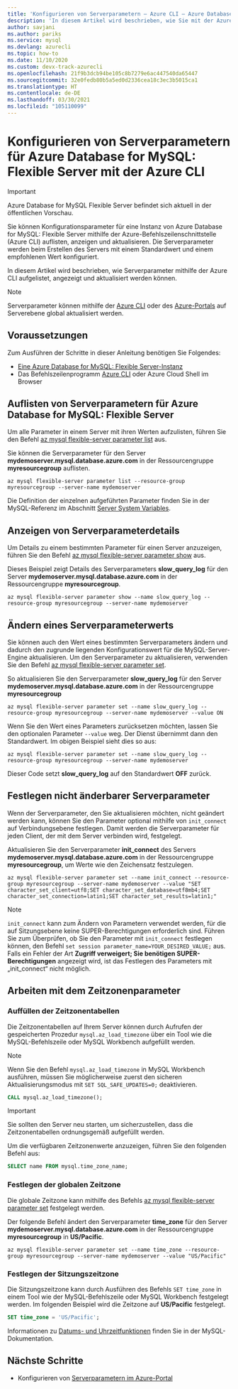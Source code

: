```yaml
---
title: 'Konfigurieren von Serverparametern – Azure CLI – Azure Database for MySQL: Flexible Server'
description: 'In diesem Artikel wird beschrieben, wie Sie mit der Azure CLI die Dienstparameter in Azure Database for MySQL: Flexible Server konfigurieren.'
author: savjani
ms.author: pariks
ms.service: mysql
ms.devlang: azurecli
ms.topic: how-to
ms.date: 11/10/2020
ms.custom: devx-track-azurecli
ms.openlocfilehash: 21f9b3dcb94be105c8b7279e6ac447540da65447
ms.sourcegitcommit: 32e0fedb80b5a5ed0d2336cea18c3ec3b5015ca1
ms.translationtype: HT
ms.contentlocale: de-DE
ms.lasthandoff: 03/30/2021
ms.locfileid: "105110099"
---
```

# <a name="configure-server-parameters-in-azure-database-for-mysql-flexible-server-using-the-azure-cli"></a>Konfigurieren von Serverparametern für Azure Database for MySQL: Flexible Server mit der Azure CLI

> [!IMPORTANT] 
> Azure Database for MySQL Flexible Server befindet sich aktuell in der öffentlichen Vorschau.

Sie können Konfigurationsparameter für eine Instanz von Azure Database for MySQL: Flexible Server mithilfe der Azure-Befehlszeilenschnittstelle (Azure CLI) auflisten, anzeigen und aktualisieren. Die Serverparameter werden beim Erstellen des Servers mit einem Standardwert und einem empfohlenen Wert konfiguriert.  

In diesem Artikel wird beschrieben, wie Serverparameter mithilfe der Azure CLI aufgelistet, angezeigt und aktualisiert werden können.

>[!Note]
> Serverparameter können mithilfe der [Azure CLI](./how-to-configure-server-parameters-cli.md) oder des [Azure-Portals](./how-to-configure-server-parameters-portal.md) auf Serverebene global aktualisiert werden.

## <a name="prerequisites"></a>Voraussetzungen
Zum Ausführen der Schritte in dieser Anleitung benötigen Sie Folgendes:
- [Eine Azure Database for MySQL: Flexible Server-Instanz](quickstart-create-server-cli.md)
- Das Befehlszeilenprogramm [Azure CLI](/cli/azure/install-azure-cli) oder Azure Cloud Shell im Browser

## <a name="list-server-parameters-for-azure-database-for-mysql-flexible-server"></a>Auflisten von Serverparametern für Azure Database for MySQL: Flexible Server
Um alle Parameter in einem Server mit ihren Werten aufzulisten, führen Sie den Befehl [az mysql flexible-server parameter list](/cli/azure/mysql/flexible-server/parameter) aus.

Sie können die Serverparameter für den Server **mydemoserver.mysql.database.azure.com** in der Ressourcengruppe **myresourcegroup** auflisten.
```azurecli-interactive
az mysql flexible-server parameter list --resource-group myresourcegroup --server-name mydemoserver
```
Die Definition der einzelnen aufgeführten Parameter finden Sie in der MySQL-Referenz im Abschnitt [Server System Variables](https://dev.mysql.com/doc/refman/5.7/en/server-system-variables.html).

## <a name="show-server-parameter-details"></a>Anzeigen von Serverparameterdetails
Um Details zu einem bestimmten Parameter für einen Server anzuzeigen, führen Sie den Befehl [az mysql flexible-server parameter show](/cli/azure/mysql/flexible-server/parameter) aus.

Dieses Beispiel zeigt Details des Serverparameters **slow\_query\_log** für den Server **mydemoserver.mysql.database.azure.com** in der Ressourcengruppe **myresourcegroup**.
```azurecli-interactive
az mysql flexible-server parameter show --name slow_query_log --resource-group myresourcegroup --server-name mydemoserver
```
## <a name="modify-a-server-parameter-value"></a>Ändern eines Serverparameterwerts
Sie können auch den Wert eines bestimmten Serverparameters ändern und dadurch den zugrunde liegenden Konfigurationswert für die MySQL-Server-Engine aktualisieren. Um den Serverparameter zu aktualisieren, verwenden Sie den Befehl [az mysql flexible-server parameter set](/cli/azure/mysql/flexible-server/parameter). 

So aktualisieren Sie den Serverparameter **slow\_query\_log** für den Server **mydemoserver.mysql.database.azure.com** in der Ressourcengruppe **myresourcegroup**
```azurecli-interactive
az mysql flexible-server parameter set --name slow_query_log --resource-group myresourcegroup --server-name mydemoserver --value ON
```
Wenn Sie den Wert eines Parameters zurücksetzen möchten, lassen Sie den optionalen Parameter `--value` weg. Der Dienst übernimmt dann den Standardwert. Im obigen Beispiel sieht dies so aus:
```azurecli-interactive
az mysql flexible-server parameter set --name slow_query_log --resource-group myresourcegroup --server-name mydemoserver
```
Dieser Code setzt **slow\_query\_log** auf den Standardwert **OFF** zurück. 

## <a name="setting-non-modifiable-server-parameters"></a>Festlegen nicht änderbarer Serverparameter

Wenn der Serverparameter, den Sie aktualisieren möchten, nicht geändert werden kann, können Sie den Parameter optional mithilfe von `init_connect` auf Verbindungsebene festlegen. Damit werden die Serverparameter für jeden Client, der mit dem Server verbinden wird, festgelegt. 

Aktualisieren Sie den Serverparameter **init\_connect** des Servers **mydemoserver.mysql.database.azure.com** in der Ressourcengruppe **myresourcegroup**, um Werte wie den Zeichensatz festzulegen.
```azurecli-interactive
az mysql flexible-server parameter set --name init_connect --resource-group myresourcegroup --server-name mydemoserver --value "SET character_set_client=utf8;SET character_set_database=utf8mb4;SET character_set_connection=latin1;SET character_set_results=latin1;"
```
>[!Note]
> `init_connect` kann zum Ändern von Parametern verwendet werden, für die auf Sitzungsebene keine SUPER-Berechtigungen erforderlich sind. Führen Sie zum Überprüfen, ob Sie den Parameter mit `init_connect` festlegen können, den Befehl `set session parameter_name=YOUR_DESIRED_VALUE;` aus. Falls ein Fehler der Art **Zugriff verweigert; Sie benötigen SUPER-Berechtigungen** angezeigt wird, ist das Festlegen des Parameters mit „init_connect“ nicht möglich.

## <a name="working-with-the-time-zone-parameter"></a>Arbeiten mit dem Zeitzonenparameter

### <a name="populating-the-time-zone-tables"></a>Auffüllen der Zeitzonentabellen

Die Zeitzonentabellen auf Ihrem Server können durch Aufrufen der gespeicherten Prozedur `mysql.az_load_timezone` über ein Tool wie die MySQL-Befehlszeile oder MySQL Workbench aufgefüllt werden.

> [!NOTE]
> Wenn Sie den Befehl `mysql.az_load_timezone` in MySQL Workbench ausführen, müssen Sie möglicherweise zuerst den sicheren Aktualisierungsmodus mit `SET SQL_SAFE_UPDATES=0;` deaktivieren.

```sql
CALL mysql.az_load_timezone();
```

> [!IMPORTANT]
> Sie sollten den Server neu starten, um sicherzustellen, dass die Zeitzonentabellen ordnungsgemäß aufgefüllt werden.<!-- fIX me To restart the server, use the [Azure portal](howto-restart-server-portal.md) or [CLI](howto-restart-server-cli.md). -->

Um die verfügbaren Zeitzonenwerte anzuzeigen, führen Sie den folgenden Befehl aus:

```sql
SELECT name FROM mysql.time_zone_name;
```

### <a name="setting-the-global-level-time-zone"></a>Festlegen der globalen Zeitzone

Die globale Zeitzone kann mithilfe des Befehls [az mysql flexible-server parameter set](/cli/azure/mysql/flexible-server/parameter) festgelegt werden.

Der folgende Befehl ändert den Serverparameter **time\_zone** für den Server **mydemoserver.mysql.database.azure.com** in der Ressourcengruppe **myresourcegroup** in **US/Pacific**.

```azurecli-interactive
az mysql flexible-server parameter set --name time_zone --resource-group myresourcegroup --server-name mydemoserver --value "US/Pacific"
```

### <a name="setting-the-session-level-time-zone"></a>Festlegen der Sitzungszeitzone

Die Sitzungszeitzone kann durch Ausführen des Befehls `SET time_zone` in einem Tool wie der MySQL-Befehlszeile oder MySQL Workbench festgelegt werden. Im folgenden Beispiel wird die Zeitzone auf **US/Pacific** festgelegt.  

```sql
SET time_zone = 'US/Pacific';
```

Informationen zu [Datums- und Uhrzeitfunktionen](https://dev.mysql.com/doc/refman/5.7/en/date-and-time-functions.html#function_convert-tz) finden Sie in der MySQL-Dokumentation.


## <a name="next-steps"></a>Nächste Schritte

- Konfigurieren von [Serverparametern im Azure-Portal](./how-to-configure-server-parameters-portal.md)
